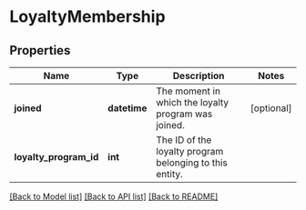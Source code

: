 # LoyaltyMembership

## Properties
Name | Type | Description | Notes
------------ | ------------- | ------------- | -------------
**joined** | **datetime** | The moment in which the loyalty program was joined. | [optional] 
**loyalty_program_id** | **int** | The ID of the loyalty program belonging to this entity. | 

[[Back to Model list]](../README.md#documentation-for-models) [[Back to API list]](../README.md#documentation-for-api-endpoints) [[Back to README]](../README.md)


